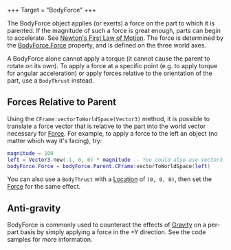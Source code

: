+++
Target = "BodyForce"
+++

The BodyForce object applies (or exerts) a force on the part to which it is parented. If the magnitude of such a force is great enough, parts can begin to accelerate. See [Newton's First Law of Motion](https://www.grc.nasa.gov/www/K-12/airplane/newton.html). The force is determined by the [BodyForce.Force](https://developer.roblox.com/api-reference/property/BodyForce/Force) property, and is defined on the three world axes.A BodyForce alone cannot apply a torque (it cannot cause the parent to rotate on its own). To apply a force at a specific point (e.g. to apply torque for angular acceleration) or apply forces relative to the orientation of the part, use a `BodyThrust` instead.## Forces Relative to ParentUsing the `CFrame:vectorToWorldSpace(Vector3)` method, it is possible to translate a force vector that is relative to the part into the world vector necessary for [Force](https://developer.roblox.com/api-reference/property/BodyForce/Force). For example, to apply a force to the left an object (no matter which way it's facing), try:```luamagnitude = 100left = Vector3.new(-1, 0, 0) * magnitude -- You could also use Vector3.FromNormalId(Enum.NormalId.Left)bodyForce.Force = bodyForce.Parent.CFrame:vectorToWorldSpace(left)```You can also use a `BodyThrust` with a [Location](https://developer.roblox.com/api-reference/property/BodyThrust/Location) of `(0, 0, 0)`, then set the [Force](https://developer.roblox.com/api-reference/property/BodyThrust/Force) for the same effect.## Anti-gravityBodyForce is commonly used to counteract the effects of [Gravity](https://developer.roblox.com/api-reference/property/Workspace/Gravity) on a per-part basis by simply applying a force in the +Y direction. See the code samples for more information.